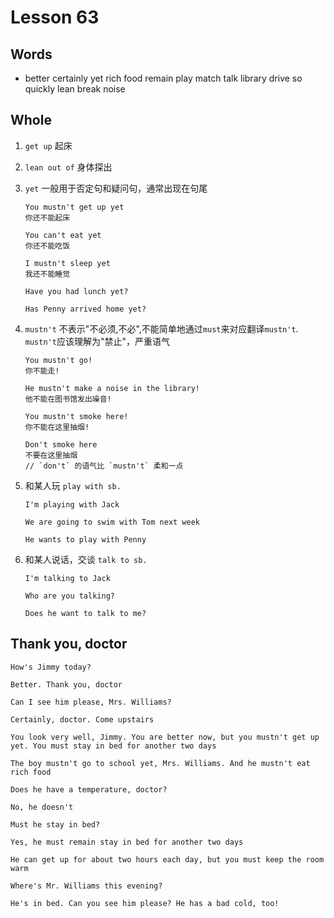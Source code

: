 # Lesson 63

## Words

- better certainly yet rich food remain play match talk library drive so quickly lean break noise

## Whole

1. `get up` 起床

2. `lean out of` 身体探出

3. `yet` 一般用于否定句和疑问句，通常出现在句尾

   ```
   You mustn't get up yet
   你还不能起床

   You can't eat yet
   你还不能吃饭

   I mustn't sleep yet
   我还不能睡觉

   Have you had lunch yet?

   Has Penny arrived home yet?
   ```

4. `mustn't` 不表示"不必须,不必",不能简单地通过`must`来对应翻译`mustn't`. `mustn't`应该理解为"禁止"，严重语气

   ```
   You mustn't go!
   你不能走!

   He mustn't make a noise in the library!
   他不能在图书馆发出噪音!

   You mustn't smoke here!
   你不能在这里抽烟!

   Don't smoke here
   不要在这里抽烟
   // `don't` 的语气比 `mustn't` 柔和一点
   ```

5. 和某人玩 `play with sb.`

   ```
   I'm playing with Jack

   We are going to swim with Tom next week

   He wants to play with Penny
   ```

6. 和某人说话，交谈 `talk to sb.`

   ```
   I'm talking to Jack

   Who are you talking?

   Does he want to talk to me?
   ```

## Thank you, doctor

```
How's Jimmy today?

Better. Thank you, doctor

Can I see him please, Mrs. Williams?

Certainly, doctor. Come upstairs

You look very well, Jimmy. You are better now, but you mustn't get up yet. You must stay in bed for another two days

The boy mustn't go to school yet, Mrs. Williams. And he mustn't eat rich food

Does he have a temperature, doctor?

No, he doesn't

Must he stay in bed?

Yes, he must remain stay in bed for another two days

He can get up for about two hours each day, but you must keep the room warm

Where's Mr. Williams this evening?

He's in bed. Can you see him please? He has a bad cold, too!
```
